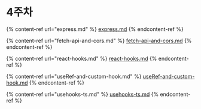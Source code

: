 # 4주차

{% content-ref url="express.md" %}
[express.md](express.md)
{% endcontent-ref %}

{% content-ref url="fetch-api-and-cors.md" %}
[fetch-api-and-cors.md](fetch-api-and-cors.md)
{% endcontent-ref %}

{% content-ref url="react-hooks.md" %}
[react-hooks.md](react-hooks.md)
{% endcontent-ref %}

{% content-ref url="useRef-and-custom-hook.md" %}
[useRef-and-custom-hook.md](useRef-and-custom-hook.md)
{% endcontent-ref %}

{% content-ref url="usehooks-ts.md" %}
[usehooks-ts.md](usehooks-ts.md)
{% endcontent-ref %}
